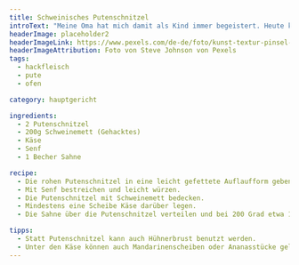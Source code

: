 ```yaml
---
title: Schweinisches Putenschnitzel
introText: "Meine Oma hat mich damit als Kind immer begeistert. Heute koche ich anders, aber als Kind und später als Student – als ich besser kochen lernte – war das ein gern gegessenes Gericht. Und es geht schnell."
headerImage: placeholder2
headerImageLink: https://www.pexels.com/de-de/foto/kunst-textur-pinsel-abstrakt-7325760/
headerImageAttribution: Foto von Steve Johnson von Pexels
tags:
  - hackfleisch
  - pute
  - ofen

category: hauptgericht

ingredients:
  - 2 Putenschnitzel
  - 200g Schweinemett (Gehacktes)
  - Käse
  - Senf
  - 1 Becher Sahne

recipe:
  - Die rohen Putenschnitzel in eine leicht gefettete Auflaufform geben.
  - Mit Senf bestreichen und leicht würzen.
  - Die Putenschnitzel mit Schweinemett bedecken.
  - Mindestens eine Scheibe Käse darüber legen.
  - Die Sahne über die Putenschnitzel verteilen und bei 200 Grad etwa 1 Stunde backen.

tipps:
  - Statt Putenschnitzel kann auch Hühnerbrust benutzt werden.
  - Unter den Käse können auch Mandarinenscheiben oder Ananasstücke gelegt werden.
---
```

